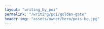 ```yaml
---
layout: "writing_by_poi"
permalink: "/writing/poi/golden-gate"
header-img: "assets/owner/hero/pois-bg.jpg"
---
```

